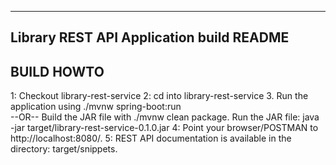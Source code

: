 ----------------------------------------------
 Library REST API Application build README
----------------------------------------------
 BUILD HOWTO
----------------------------------------------
1: Checkout library-rest-service
2: cd into library-rest-service
3. Run the application using ./mvnw spring-boot:run            
      --OR-- 
   Build the JAR file with ./mvnw clean package. Run the JAR file: java -jar target/library-rest-service-0.1.0.jar
4: Point your browser/POSTMAN to http://localhost:8080/.
5: REST API documentation is available in the directory: target/snippets.
